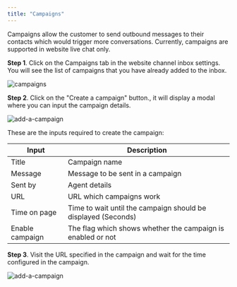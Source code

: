 ```yaml
---
title: "Campaigns"
---
```


Campaigns allow the customer to send outbound messages to their contacts which would trigger more conversations. Currently, campaigns are supported in website live chat only.

**Step 1**. Click on the Campaigns tab in the website channel inbox settings. You will see the list of campaigns that you have already added to the inbox.

![campaigns](./images/campaigns.png)

**Step 2**. Click on the "Create a campaign" button., it will display a modal where you can input the campaign details.

![add-a-campaign](./images/add-campaign.png)


These are the inputs required to create the campaign:
<div class="table table-striped">

| Input        | Description
--------------------------------------------------------------------------------------------------------------------- | ---------------------------------------------------------------------------------------------- |
| Title | Campaign name
| Message | Message to be sent in a campaign
| Sent by | Agent details
| URL | URL which campaigns work
| Time on page | Time to wait until the campaign should be displayed (Seconds)
| Enable campaign | The flag which shows whether the campaign is enabled or not

</div>

**Step 3**. Visit the URL specified in the campaign and wait for the time configured in the campaign.

![add-a-campaign](./images/campaign-message.png)
